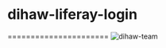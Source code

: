# dihaw-liferay-login

======================
![dihaw-team](http://team.dihaw.com/images/team-logo.png)
